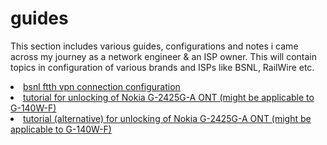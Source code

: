 # guides
This section includes various guides,  configurations and notes i came across my journey as a network engineer & an ISP owner.
This will contain topics in configuration of various brands and ISPs like BSNL, RailWire etc.

<li><a href="https://github.com/praveengite/guides/blob/main/bsnl%20ftth%20vpn%20connection%20configuration">bsnl ftth vpn connection configuration</a></li>
<li><a href="https://github.com/praveengite/guides/blob/main/tutorial%20for%20unlocking%20of%20Nokia%20G-2425G-A%20ONT%20(might%20be%20applicable%20to%20G-140W-F)">tutorial for unlocking of Nokia G-2425G-A ONT (might be applicable to G-140W-F)</a></li>
<li><a href="https://github.com/praveengite/guides/blob/main/tutorial%20(alternative)%20for%20unlocking%20of%20Nokia%20G-2425G-A%20ONT%20(might%20be%20applicable%20to%20G-140W-F)">tutorial (alternative) for unlocking of Nokia G-2425G-A ONT (might be applicable to G-140W-F)</a></li>
